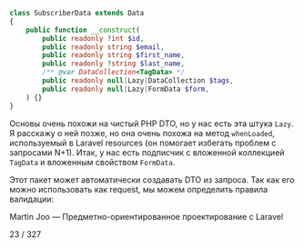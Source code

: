 ```php
class SubscriberData extends Data
{
    public function __construct(
        public readonly ?int $id,
        public readonly string $email,
        public readonly string $first_name,
        public readonly ?string $last_name,
        /** @var DataCollection<TagData> */
        public readonly null|Lazy|DataCollection $tags,
        public readonly null|Lazy|FormData $form,
    ) {}
}
```

Основы очень похожи на чистый PHP DTO, но у нас есть эта штука `Lazy`. Я расскажу о ней позже, но она очень похожа на метод `whenLoaded`, используемый в Laravel resources (он помогает избегать проблем с запросами N+1).
Итак, у нас есть подписчик с вложенной коллекцией `TagData` и вложенным свойством `FormData`.

Этот пакет может автоматически создавать DTO из запроса. Так как его можно использовать как request, мы можем определить правила валидации:


Martin Joo — Предметно-ориентированное проектирование с Laravel

23 / 327

